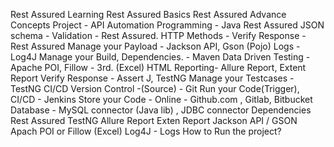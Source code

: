 Rest Assured Learning
Rest Assured Basics
Rest Assured Advance Concepts
Project - API Automation
Programming - Java
Rest Assured
JSON schema - Validation - Rest Assured.
HTTP Methods -
Verify Response - Rest Assured
Manage your Payload - Jackson API, Gson (Pojo)
Logs - Log4J
Manage your Build, Dependencies. - Maven
Data Driven Testing - Apache POI, Fillow - 3rd. (Excel)
HTML Reporting- Allure Report, Extent Report
Verify Response - Assert J, TestNG
Manage your Testcases - TestNG
CI/CD
Version Control -(Source) - Git
Run your Code(Trigger), CI/CD - Jenkins
Store your Code - Online - ﻿Github.com , Gitlab, Bitbucket
Database - MySQL connector (Java lib) , JDBC connector
Dependencies
Rest Assured
TestNG
Allure Report
Exten Report
Jackson API / GSON
Apach POI or Fillow (Excel)
Log4J - Logs
How to Run the project?